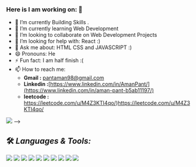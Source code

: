 ### Here is I am working on:  👋
 
 - 🔭 I’m currently Building Skills . 
- 🌱 I’m currently learning  Web Development
- 👯 I’m looking to collaborate on Web Development Projects
- 🤔 I’m looking for help with: React :)
- 💬 Ask me about: HTML CSS and JAVASCRIPT :)
- 😄 Pronouns: He
- ⚡ Fun fact: I am half finish :(
- 📫 How to reach me:
  * **Gmail :** pantaman98@gmail.com
  * **Linkedin :**[https://www.linkedin.com/in/AmanPant/](https://www.linkedin.com/in/aman-pant-b5ab11197/)
  * **leetcode :** https://leetcode.com/u/M4Z3KTI4qo/)https://leetcode.com/u/M4Z3KTI4qo/
  



<img src="https://github-readme-stats.vercel.app/api?username=AmanPant9026&&show_icons=true&title_color=ffffff&icon_color=bb2acf&text_color=daf7dc&bg_color=151515">
-->

## 🛠️ *Languages & Tools:*



![](https://img.shields.io/badge/OS-Linux-informational?style=flat&logo=linux&logoColor=white&color=2bbc8a)
![](https://img.shields.io/badge/Shell-Bash-informational?style=flat&logo=gnu-bash&logoColor=white&color=2bbc8a)
![](https://img.shields.io/badge/Code-HTML-informational?style=flat&logo=htmlt&logoColor=white&color=2bbc8a)
![](https://img.shields.io/badge/Code-CSS-informational?style=flat&logo=css&logoColor=white&color=2bbc8a)
![](https://img.shields.io/badge/Code-C/C++-informational?style=flat&logo=c++&logoColor=white&color=2bbc8a)
![](https://img.shields.io/badge/Code-Java-informational?style=flat&logo=java&logoColor=white&color=2bbc8a)
![](https://img.shields.io/badge/Tools-GIT-informational?style=flat&logo=git&logoColor=white&color=2bbc8a)
![](https://img.shields.io/badge/Tools-Jenkins-informational?style=flat&logo=jenkins&logoColor=white&color=2bbc8a)
![](https://img.shields.io/badge/Tools-Maven-informational?style=flat&logo=Maven&logoColor=white&color=2bbc8a)
![](https://img.shields.io/badge/Tools-Photoshop-informational?style=flat&logo=Photoshop&logoColor=white&color=2bbc8a)
